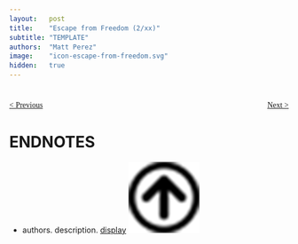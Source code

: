 ```yaml
---
layout:   post
title:    "Escape from Freedom (2/xx)"
subtitle: "TEMPLATE"
authors:  "Matt Perez"
image:    "icon-escape-from-freedom.svg"
hidden:   true
---
```


<div style='display:none; '>
 <p>A book by Eric Fromm that explores the psychological and social dynamics of freedom. The book was published in 1941. Pim de Morre, <em>Corporate Rebels</em>, reminded me of this book which I read when I was 18-19 years old (I am 73 now).</p>
</div>

<div class="_citation">
 <p></p>
</div>

<h1></h1>
 <p></p>

<h1></h1>
<p></p>

<h1></h1>
<p></p>

<div style="margin-bottom:1in; font-family: American Typewriter, serif; ">
 <span style="float:left; ">
  <a href="https://radicalcompanies.com/2024/12/22/escape-from-freedom">&lt; Previous</a>
 </span>
 <span style="float:right; ">
  <a href="https://radicalcompanies.com/2024/12/23/escape-from-freedom">Next &gt;</a>
 </span>
</div>

<h1 class="_section">ENDNOTES</h1>
 <ul>
  <li id="en01">
   <p class="_list-item">
    authors.
    description.
    <a href="display" target="_blank">display</a>
    <a class="_uparrow" href="#bm01"><img src="/assets/img/arrow-up-icon.png"></a>
   </p>
  </li>
 </ul>